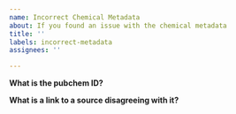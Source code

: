 ```yaml
---
name: Incorrect Chemical Metadata
about: If you found an issue with the chemical metadata
title: ''
labels: incorrect-metadata
assignees: ''

---
```


**What is the pubchem ID?**

**What is a link to a source disagreeing with it?**
